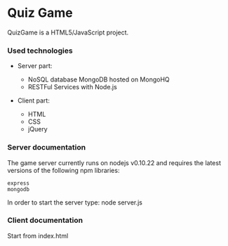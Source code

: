 Quiz Game
========================

QuizGame is a HTML5/JavaScript project.

### Used technologies

* Server part: 
  - NoSQL database MongoDB hosted on MongoHQ
  - RESTFul Services with Node.js
  
* Client part: 
  - HTML
  - CSS
  - jQuery 

### Server documentation 

The game server currently runs on nodejs v0.10.22 and requires the latest versions of the following npm libraries: 

```
express
mongodb
```
In order to start the server type: node server.js

### Client documentation

Start from index.html
